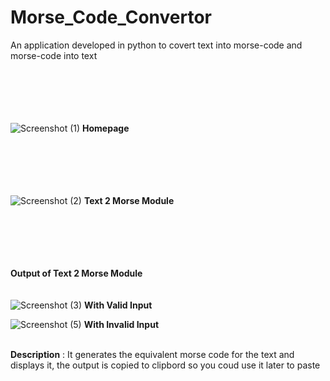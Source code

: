 # Morse_Code_Convertor
An application developed in python to covert text into morse-code and morse-code into text
<br> <br> <br>
<br> <br> <br>

![Screenshot (1)](https://user-images.githubusercontent.com/120410687/209554574-f653005f-98b8-44f4-8d1a-7f6692e5f3d6.png)
<b>Homepage</b>
<br> <br> <br>
<br> <br> <br>

![Screenshot (2)](https://user-images.githubusercontent.com/120410687/209554951-243b9879-1dc6-45b4-ae33-95b11b347a4d.png)
<b>Text 2 Morse Module</b>
<br> <br> <br>
<br> <br> <br>

<b>Output of Text 2 Morse Module</b>
<br> <br> <br>
![Screenshot (3)](https://user-images.githubusercontent.com/120410687/209556072-dd202ee0-f011-4410-b04c-b14e9c693866.png)
<b>With Valid Input</b>

![Screenshot (5)](https://user-images.githubusercontent.com/120410687/209556745-23c6c77e-9602-42aa-98fb-1b9f93108d1a.png)
<b>With Invalid Input</b>

<br><b>Description</b> : It generates the equivalent morse code for the text and displays it, the output is copied to clipbord so you coud use it later to paste
<br> <br> <br>
